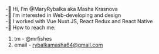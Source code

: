 -🌱 Hi, I’m @MaryRybalka aka Masha Krasnova <br/>
-🌱 I’m interested in Web-developing and design <br/>
-🌱 I worked with Vue Nuxt JS, React Redux and React Native <br/>
-🌱 How to reach me: 
1) tm - @mrfishes
2) email - rybalkamasha64@gmail.com
